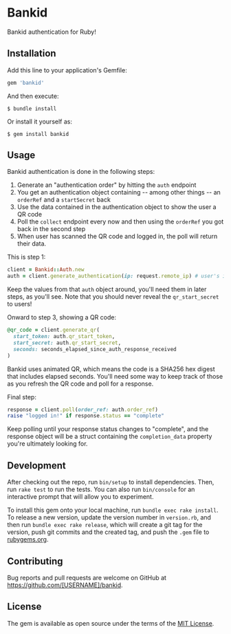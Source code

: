 # Bankid

Bankid authentication for Ruby!

## Installation

Add this line to your application's Gemfile:

```ruby
gem 'bankid'
```

And then execute:

    $ bundle install

Or install it yourself as:

    $ gem install bankid

## Usage

Bankid authentication is done in the following steps:

1. Generate an "authentication order" by hitting the `auth` endpoint
2. You get an authentication object containing -- among other things -- an `orderRef` and a `startSecret` back
3. Use the data contained in the authentication object to show the user a QR code
4. Poll the `collect` endpoint every now and then using the `orderRef` you got back in the second step
5. When user has scanned the QR code and logged in, the poll will return their data.

This is step 1:

```ruby
client = Bankid::Auth.new
auth = client.generate_authentication(ip: request.remote_ip) # user's ip address
```

Keep the values from that `auth` object around, you'll need them in later steps, as you'll see. Note that you should never reveal the `qr_start_secret` to users!

Onward to step 3, showing a QR code:

```ruby
@qr_code = client.generate_qr(
  start_token: auth.qr_start_token,
  start_secret: auth.qr_start_secret,
  seconds: seconds_elapsed_since_auth_response_received
)
```

Bankid uses animated QR, which means the code is a SHA256 hex digest that includes elapsed seconds. You'll need some way to keep track of those as you refresh the QR code and poll for a response.

Final step:

```ruby
response = client.poll(order_ref: auth.order_ref)
raise "logged in!" if response.status == "complete"
```

Keep polling until your response status changes to "complete", and the response object will be a struct containing the `completion_data` property you're ultimately looking for.

## Development

After checking out the repo, run `bin/setup` to install dependencies. Then, run `rake test` to run the tests. You can also run `bin/console` for an interactive prompt that will allow you to experiment.

To install this gem onto your local machine, run `bundle exec rake install`. To release a new version, update the version number in `version.rb`, and then run `bundle exec rake release`, which will create a git tag for the version, push git commits and the created tag, and push the `.gem` file to [rubygems.org](https://rubygems.org).

## Contributing

Bug reports and pull requests are welcome on GitHub at https://github.com/[USERNAME]/bankid.

## License

The gem is available as open source under the terms of the [MIT License](https://opensource.org/licenses/MIT).
